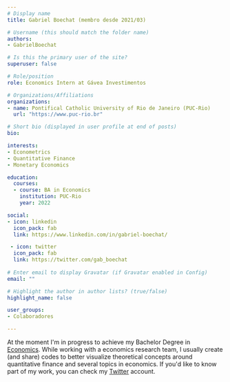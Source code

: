 ```yaml
---
# Display name
title: Gabriel Boechat (membro desde 2021/03)

# Username (this should match the folder name)
authors:
- GabrielBoechat

# Is this the primary user of the site?
superuser: false

# Role/position
role: Economics Intern at Gávea Investimentos

# Organizations/Affiliations
organizations:
- name: Pontifical Catholic University of Rio de Janeiro (PUC-Rio)
  url: "https://www.puc-rio.br"

# Short bio (displayed in user profile at end of posts)
bio:

interests:
- Econometrics
- Quantitative Finance
- Monetary Economics

education:
  courses:
  - course: BA in Economics
    institution: PUC-Rio
    year: 2022

social:
- icon: linkedin
  icon_pack: fab
  link: https://www.linkedin.com/in/gabriel-boechat/

 - icon: twitter
  icon_pack: fab
  link: https://twitter.com/gab_boechat
  
# Enter email to display Gravatar (if Gravatar enabled in Config)
email: ""

# Highlight the author in author lists? (true/false)
highlight_name: false

user_groups:
- Colaboradores

---
```


At the moment I'm in progress to achieve my Bachelor Degree in [Economics](http://www.econ.puc-rio.br/). While working with a economics research team, I usually create (and share) codes to better visualize theoretical concepts around quantitative finance and several topics in economics. If you'd like to know part of my work, you can check my [Twitter](https://twitter.com/gab_boechat) account.

